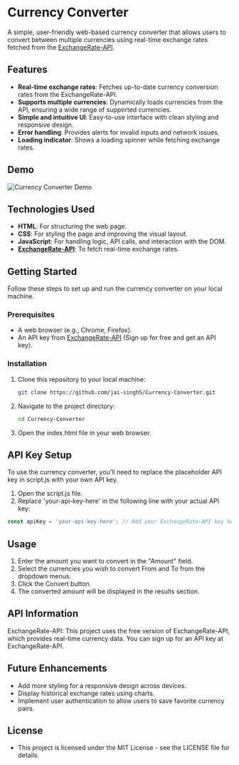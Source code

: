 # Currency Converter

A simple, user-friendly web-based currency converter that allows users to convert between multiple currencies using real-time exchange rates fetched from the [ExchangeRate-API](https://www.exchangerate-api.com/).

## Features

- **Real-time exchange rates**: Fetches up-to-date currency conversion rates from the ExchangeRate-API.
- **Supports multiple currencies**: Dynamically loads currencies from the API, ensuring a wide range of supported currencies.
- **Simple and intuitive UI**: Easy-to-use interface with clean styling and responsive design.
- **Error handling**: Provides alerts for invalid inputs and network issues.
- **Loading indicator**: Shows a loading spinner while fetching exchange rates.

## Demo

![Currency Converter Demo](demo.gif)

## Technologies Used

- **HTML**: For structuring the web page.
- **CSS**: For styling the page and improving the visual layout.
- **JavaScript**: For handling logic, API calls, and interaction with the DOM.
- **[ExchangeRate-API](https://www.exchangerate-api.com/)**: To fetch real-time exchange rates.

## Getting Started

Follow these steps to set up and run the currency converter on your local machine.

### Prerequisites

- A web browser (e.g., Chrome, Firefox).
- An API key from [ExchangeRate-API](https://www.exchangerate-api.com/) (Sign up for free and get an API key).

### Installation

1. Clone this repository to your local machine:
   ```bash
   git clone https://github.com/jai-singh5/Currency-Converter.git
   ```

2. Navigate to the project directory:
   ```bash
   cd Currency-Converter 
   ```
3. Open the index.html file in your web browser.

## API Key Setup

To use the currency converter, you'll need to replace the placeholder API key in script.js with your own API key.

1. Open the script.js file.
2. Replace 'your-api-key-here' in the following line with your actual API key:
```javascript
const apiKey = 'your-api-key-here'; // Add your ExchangeRate-API key here
```

## Usage

1. Enter the amount you want to convert in the "Amount" field.
2. Select the currencies you wish to convert From and To from the dropdown menus.
3. Click the Convert button.
4. The converted amount will be displayed in the results section.

## API Information

ExchangeRate-API: This project uses the free version of ExchangeRate-API, which provides real-time currency data. You can sign up for an API key at ExchangeRate-API.

## Future Enhancements

- Add more styling for a responsive design across devices.
- Display historical exchange rates using charts.
- Implement user authentication to allow users to save favorite currency pairs.

## License

- This project is licensed under the MIT License - see the LICENSE file for details.